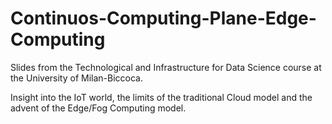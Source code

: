 # Continuos-Computing-Plane-Edge-Computing

Slides from the Technological and Infrastructure for Data Science course at the University of Milan-Biccoca. 

Insight into the IoT world, the limits of the traditional Cloud model and the advent of the Edge/Fog Computing model.
